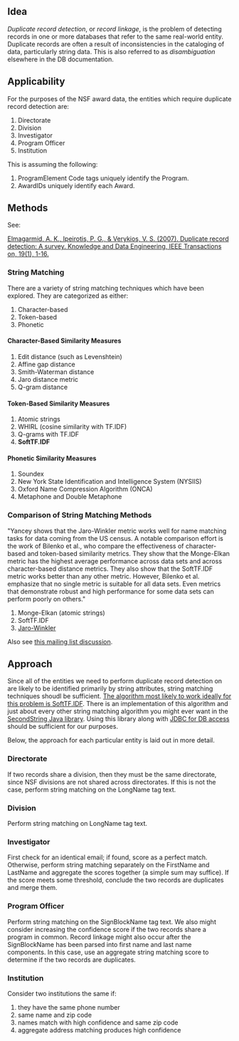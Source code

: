 ## Idea

_Duplicate record detection_, or _record linkage_, is the problem of detecting records in one or
more databases that refer to the same real-world entity. Duplicate records are often a result of
inconsistencies in the cataloging of data, particularly string data. This is also referred to as
_disambiguation_ elsewhere in the DB documentation.

## Applicability

For the purposes of the NSF award data, the entities which require duplicate record
detection are:

1.  Directorate
2.  Division
3.  Investigator
4.  Program Officer
5.  Institution

This is assuming the following:

1.  ProgramElement Code tags uniquely identify the Program.
2.  AwardIDs uniquely identify each Award.

## Methods

See:

[Elmagarmid, A. K., Ipeirotis, P. G., & Verykios, V. S. (2007).
Duplicate record detection: A survey.
Knowledge and Data Engineering, IEEE Transactions on, 19(1), 1-16.](
http://ieeexplore.ieee.org/stamp/stamp.jsp?tp=&arnumber=4016511)

### String Matching

There are a variety of string matching techniques which have been explored.
They are categorized as either:

1.  Character-based
2.  Token-based
3.  Phonetic

#### Character-Based Similarity Measures

1.  Edit distance (such as Levenshtein)
2.  Affine gap distance
3.  Smith-Waterman distance
4.  Jaro distance metric
5.  Q-gram distance

#### Token-Based Similarity Measures

1.  Atomic strings
2.  WHIRL (cosine similarity with TF.IDF)
3.  Q-grams with TF.IDF
4.  **SoftTF.IDF**

#### Phonetic Similarity Measures

1.  Soundex
2.  New York State Identification and Intelligence System (NYSIIS)
3.  Oxford Name Compression Algorithm (ONCA)
4.  Metaphone and Double Metaphone


### Comparison of String Matching Methods

"Yancey shows that the Jaro-Winkler metric works well for name matching tasks for data
coming from the US census. A notable comparison effort is the work of Bilenko et al.,
who compare the effectiveness of character-based and token-based similarity metrics.
They show that the Monge-Elkan metric has the highest average performance across data
sets and across character-based distance metrics. They also show that the SoftTF.IDF
metric works better than any other metric. However, Bilenko et al. emphasize that no
single metric is suitable for all data sets. Even metrics that demonstrate robust and
high performance for some data sets can perform poorly on others."

1.  Monge-Elkan (atomic strings)
2.  SoftTF.IDF
3.  [Jaro-Winkler](http://en.wikipedia.org/wiki/Jaro%E2%80%93Winkler_distance)

Also see [this mailing list discussion](
https://mail.python.org/pipermail/python-list/2005-May/333531.html).

## Approach

Since all of the entities we need to perform duplicate record detection on are
likely to be identified primarily by string attributes, string matching techniques
shoudl be sufficient. [The algorithm most likely to work ideally for this problem
is SoftTF.IDF](https://www.cs.cmu.edu/~pradeepr/papers/ijcai03.pdf). There is an
implementation of this algorithm and just about every other string matching
algorithm you might ever want in the [SecondString Java library](
http://secondstring.sourceforge.net/javadoc/com/wcohen/secondstring/SoftTFIDF.html).
Using this library along with [JDBC for DB access](
http://docs.oracle.com/javase/tutorial/jdbc/basics/processingsqlstatements.html)
should be sufficient for our purposes.

Below, the approach for each particular entity is laid out in more detail.

### Directorate

If two records share a division, then they must be the same directorate, since
NSF divisions are not shared across directorates. If this is not the case,
perform string matching on the LongName tag text.

### Division

Perform string matching on LongName tag text.

### Investigator

First check for an identical email; if found, score as a perfect match. Otherwise,
perform string matching separately on the FirstName and LastName and aggregate the
scores together (a simple sum may suffice). If the score meets some threshold,
conclude the two records are duplicates and merge them.

### Program Officer

Perform string matching on the SignBlockName tag text. We also might consider
increasing the confidence score if the two records share a program in common.
Record linkage might also occur after the SignBlockName has been parsed into
first name and last name components. In this case, use an aggregate string
matching score to determine if the two records are duplicates.

### Institution

Consider two institutions the same if:

1.  they have the same phone number
2.  same name and zip code
3.  names match with high confidence and same zip code
4.  aggregate address matching produces high confidence
